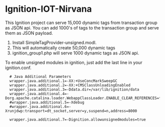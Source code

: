 # Ignition-IOT-Nirvana
This Ignition project can serve 15,000 dynamic tags from transaction group as JSON api. You can add 1000's of tags to the transaction group and serve them as JSON payload.
1. Install SimpleTagProvider-unsigned.modl.
2. This will automatically create 50,000 dynamic tags
3. ignition_group1.php will serve 1000 dynamic tags as JSON api.

To enable unsigned modules in ignition, just add the last line in your ignition.conf.

      # Java Additional Parameters
      wrapper.java.additional.1=-XX:+UseConcMarkSweepGC
      wrapper.java.additional.2=-XX:+CMSClassUnloadingEnabled
      wrapper.java.additional.3=-Ddata.dir=/var/lib/ignition/data
      wrapper.java.additional.4=-Dorg.apache.catalina.loader.WebappClassLoader.ENABLE_CLEAR_REFERENCES=false
      #wrapper.java.additional.5=-Xdebug
      #wrapper.java.additional.6=-Xrunjdwp:transport=dt_socket,server=y,suspend=n,address=8000
      
      wrapper.java.additional.7=-Dignition.allowunsignedmodules=true

